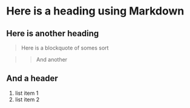 Here is a heading using Markdown
================================

Here is another heading
-----------------------

>Here is a blockquote of somes sort

>> And another

## And a header

1. list item 1
2. list item 2

